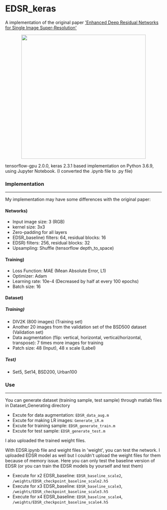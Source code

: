 # EDSR_keras



A implementation of the original paper ['Enhanced Deep Residual Networks for Single Image Super-Resolution'](https://arxiv.org/abs/1707.02921)



<center><img width = "400" src="https://user-images.githubusercontent.com/58276840/95935196-a628fd80-0e0d-11eb-9549-1bf61f1667a1.png"></center>



tensorflow-gpu 2.0.0, keras 2.3.1 based implementation on Python 3.6.9, using Jupyter Notebook.
(I converted the .ipynb file to .py file)




### Implementation
-------------------------------------------------------
My implementation may have some differences with the original paper:


#### Networks)

- Input image size: 3 (RGB)
- kernel size: 3x3
- Zero-padding for all layers
- EDSR_baseline) filters: 64, residual blocks: 16
- EDSR) filters: 256, residual blocks: 32
- Upsampling: Shuffle (tensorflow depth_to_space)


#### Training)

- Loss Function: MAE (Mean Absolute Error, L1)
- Optimizer: Adam
- Learning rate: 10e-4 (Decreased by half at every 100 epochs) 
- Batch size: 16


#### Dataset)

##### Training)
- DIV2K (800 images) (Training set)
- Another 20 images from the validation set of the BSD500 dataset (Validation set)
- Data augmentation (flip: vertical, horizontal, vertical/horizontal, transpose): 7 times more images for training
- Patch size: 48 (Input), 48 x scale (Label)


##### Test)
- Set5, Set14, BSD200, Urban100



### Use
-------------------------------------------------------

You can generate dataset (training sample, test sample) through matlab files in Dataset_Generating directory
- Excute for data augmentation: `EDSR_data_aug.m`
- Excute for making LR images: `Generate_LR.m`
- Excute for training sample: `EDSR_generate_train.m`
- Excute for test sample: `EDSR_generate_test.m`


I also uploaded the trained weight files.

With EDSR.ipynb file and weight files in 'weight', you can test the network.
I uploaded EDSR model as well but I couldn't upload the weight files for them because of memory issue.
Here you can only test the baseline version of EDSR
(or you can train the EDSR models by yourself and test them)

- Execute for x2 EDSR_baseline: `EDSR_baseline_scale2`, `/weights/EDSR_checkpoint_baseline_scale2.h5`
- Execute for x3 EDSR_baseline: `EDSR_baseline_scale3`, `/weights/EDSR_checkpoint_baseline_scale3.h5`
- Execute for x4 EDSR_baseline: `EDSR_baseline_scale4`, `/weights/EDSR_checkpoint_baseline_scale4.h5`
